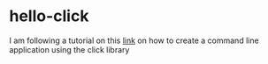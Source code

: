 # hello-click

I am following a tutorial on this [link](https://www.youtube.com/watch?v=kNke39OZ2k0) on how to create a command line application using the click library
